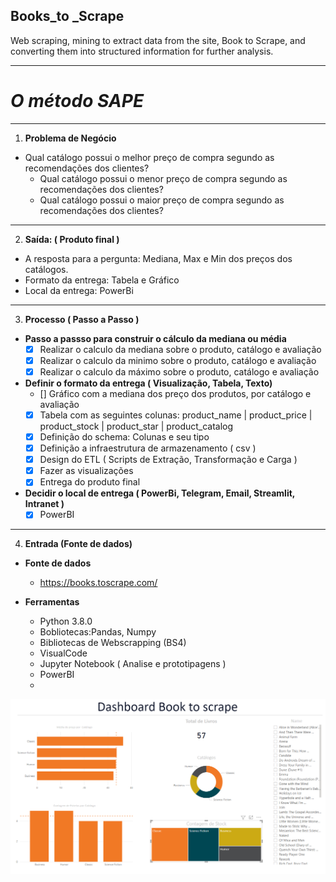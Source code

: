 ## **Books_to _Scrape**
 Web scraping, mining to extract data from the site, Book to Scrape, and converting them into structured information for further analysis.
***
# _**O método SAPE**_
***
1.	**Problema de Negócio**
- Qual catálogo possui o melhor preço de compra segundo as recomendações dos clientes?
   - Qual catálogo possui o menor preço de compra segundo as recomendações dos clientes?
   - Qual catálogo possui o maior preço de compra segundo as recomendações dos clientes?
***
2.	**Saída: ( Produto final )**
- A resposta para a pergunta: Mediana, Max e Min dos preços dos catálogos.
- Formato da entrega: Tabela e Gráfico
- Local da entrega: PowerBi
***
3.	**Processo ( Passo a Passo )**
- **Passo a passso para construir o cálculo da mediana ou média**
   - [x] Realizar o calculo da mediana sobre o produto, catálogo e avaliação
   - [x] Realizar o calculo da minimo sobre o produto, catálogo e avaliação
   - [x] Realizar o calculo da máximo sobre o produto, catálogo e avaliação 

- **Definir o formato da entrega ( Visualização, Tabela, Texto)**
   - [] Gráfico com a mediana dos preço dos produtos, por catálogo e avaliação 
   - [x] Tabela com as seguintes colunas: product_name | product_price | product_stock | product_star | product_catalog
   - [x] Definição do schema: Colunas e seu tipo
   - [x] Definição a infraestrutura de armazenamento ( csv )
   - [x] Design do ETL ( Scripts de Extração, Transformação e Carga )
   - [x] Fazer as visualizações
   - [x] Entrega do produto final

- **Decidir o local de entrega ( PowerBi, Telegram, Email, Streamlit, Intranet )**
   - [x] PowerBI
***
4.	**Entrada (Fonte de dados)**

- **Fonte de dados**
   * https://books.toscrape.com/

- **Ferramentas**
   * Python 3.8.0
   * Bobliotecas:Pandas, Numpy
   * Bibliotecas de Webscrapping (BS4)
   * VisualCode
   * Jupyter Notebook ( Analise e prototipagens )
   * PowerBI
   * 
![Dashboard](Screenshot_1.png)
